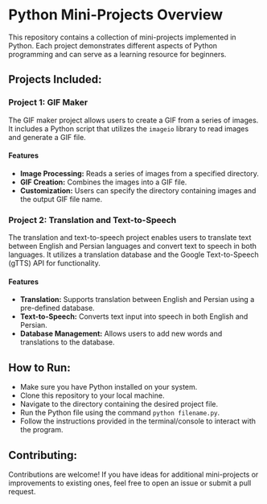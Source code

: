 # Python Mini-Projects Overview

This repository contains a collection of mini-projects implemented in Python. Each project demonstrates different aspects of Python programming and can serve as a learning resource for beginners.

## Projects Included:

### Project 1: GIF Maker

The GIF maker project allows users to create a GIF from a series of images. It includes a Python script that utilizes the `imageio` library to read images and generate a GIF file.

#### Features

- **Image Processing:** Reads a series of images from a specified directory.
- **GIF Creation:** Combines the images into a GIF file.
- **Customization:** Users can specify the directory containing images and the output GIF file name.

### Project 2: Translation and Text-to-Speech

The translation and text-to-speech project enables users to translate text between English and Persian languages and convert text to speech in both languages. It utilizes a translation database and the Google Text-to-Speech (gTTS) API for functionality.

#### Features

- **Translation:** Supports translation between English and Persian using a pre-defined database.
- **Text-to-Speech:** Converts text input into speech in both English and Persian.
- **Database Management:** Allows users to add new words and translations to the database.

## How to Run:
- Make sure you have Python installed on your system.
- Clone this repository to your local machine.
- Navigate to the directory containing the desired project file.
- Run the Python file using the command `python filename.py`.
- Follow the instructions provided in the terminal/console to interact with the program.

## Contributing:
Contributions are welcome! If you have ideas for additional mini-projects or improvements to existing ones, feel free to open an issue or submit a pull request.


